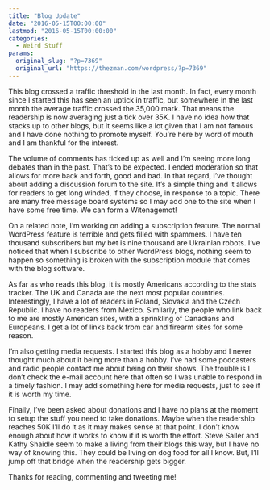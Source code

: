 ```yaml
---
title: "Blog Update"
date: "2016-05-15T00:00:00"
lastmod: "2016-05-15T00:00:00"
categories:
  - Weird Stuff
params:
  original_slug: "?p=7369"
  original_url: "https://thezman.com/wordpress/?p=7369"
---
```


This blog crossed a traffic threshold in the last month. In fact, every
month since I started this has seen an uptick in traffic, but somewhere
in the last month the average traffic crossed the 35,000 mark. That
means the readership is now averaging just a tick over 35K. I have no
idea how that stacks up to other blogs, but it seems like a lot given
that I am not famous and I have done nothing to promote myself. You’re
here by word of mouth and I am thankful for the interest.

The volume of comments has ticked up as well and I’m seeing more long
debates than in the past. That’s to be expected. I ended moderation so
that allows for more back and forth, good and bad. In that regard, I’ve
thought about adding a discussion forum to the site. It’s a simple thing
and it allows for readers to get long winded, if they choose, in
response to a topic. There are many free message board systems so I may
add one to the site when I have some free time. We can form
a Witenaġemot!

On a related note, I’m working on adding a subscription feature. The
normal WordPress feature is terrible and gets filled with spammers. I
have ten thousand subscribers but my bet is nine thousand are Ukrainian
robots. I’ve noticed that when I subscribe to other WordPress blogs,
nothing seem to happen so something is broken with the subscription
module that comes with the blog software.

As far as who reads this blog, it is mostly Americans according to the
stats tracker. The UK and Canada are the next most popular countries.
Interestingly, I have a lot of readers in Poland, Slovakia and the Czech
Republic. I have no readers from Mexico. Similarly, the people who link
back to me are mostly American sites, with a sprinkling of Canadians and
Europeans. I get a lot of links back from car and firearm sites for some
reason.

I’m also getting media requests. I started this blog as a hobby and I
never thought much about it being more than a hobby. I’ve had some
podcasters and radio people contact me about being on their shows. The
trouble is I don’t check the e-mail account here that often so I was
unable to respond in a timely fashion. I may add something here for
media requests, just to see if it is worth my time.

Finally, I’ve been asked about donations and I have no plans at the
moment to setup the stuff you need to take donations. Maybe when the
readership reaches 50K I’ll do it as it may makes sense at that point. I
don’t know enough about how it works to know if it is worth the effort.
Steve Sailer and Kathy Shaidle seem to make a living from their blogs
this way, but I have no way of knowing this. They could be living on dog
food for all I know. But, I’ll jump off that bridge when the readership
gets bigger.

Thanks for reading, commenting and tweeting me!
